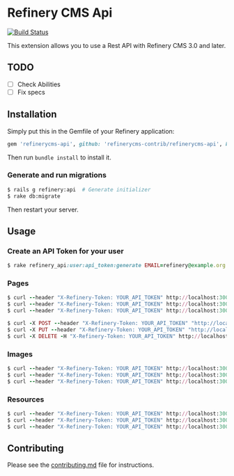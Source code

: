 # Refinery CMS Api

[![Build Status](https://travis-ci.org/refinerycms-contrib/refinerycms-api.svg?branch=master)](https://travis-ci.org/refinerycms-contrib/refinerycms-api)

This extension allows you to use a Rest API with Refinery CMS 3.0 and later.

## TODO
* [ ] Check Abilities
* [ ] Fix specs

## Installation

Simply put this in the Gemfile of your Refinery application:

```ruby
gem 'refinerycms-api', github: 'refinerycms-contrib/refinerycms-api', branch: 'master'
```

Then run `bundle install` to install it.


### Generate and run migrations

```sh
$ rails g refinery:api  # Generate initializer
$ rake db:migrate
```

Then restart your server.

## Usage

### Create an API Token for your user

```ruby
$ rake refinery_api:user:api_token:generate EMAIL=refinery@example.org
```

### Pages

```ruby
$ curl --header "X-Refinery-Token: YOUR_API_TOKEN" http://localhost:3000/api/v1/pages
$ curl --header "X-Refinery-Token: YOUR_API_TOKEN" http://localhost:3000/api/v1/pages/1
$ curl --header "X-Refinery-Token: YOUR_API_TOKEN" http://localhost:3000/api/v1/pages/new

$ curl -X POST --header "X-Refinery-Token: YOUR_API_TOKEN" "http://localhost:3000/api/v1/pages" -d 'page[title]=test'
$ curl -X PUT --header "X-Refinery-Token: YOUR_API_TOKEN" "http://localhost:3000/api/v1/pages/1" -d 'page[title]=test2'
$ curl -X DELETE -H "X-Refinery-Token: YOUR_API_TOKEN" http://localhost:3000/api/v1/pages/1
```

### Images

```ruby
$ curl --header "X-Refinery-Token: YOUR_API_TOKEN" http://localhost:3000/api/v1/images
$ curl --header "X-Refinery-Token: YOUR_API_TOKEN" http://localhost:3000/api/v1/images/1
$ curl --header "X-Refinery-Token: YOUR_API_TOKEN" http://localhost:3000/api/v1/images/new
```

### Resources

```ruby
$ curl --header "X-Refinery-Token: YOUR_API_TOKEN" http://localhost:3000/api/v1/resources
$ curl --header "X-Refinery-Token: YOUR_API_TOKEN" http://localhost:3000/api/v1/resources/1
$ curl --header "X-Refinery-Token: YOUR_API_TOKEN" http://localhost:3000/api/v1/resources/new
```

## Contributing

Please see the [contributing.md](contributing.md) file for instructions.
